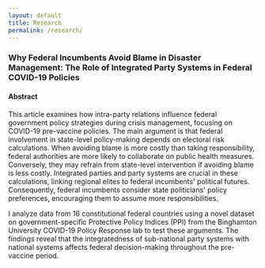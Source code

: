 ```yaml
---
layout: default
title: Research
permalink: /research/
---
```


### Why Federal Incumbents Avoid Blame in Disaster Management: The Role of Integrated Party Systems in Federal COVID-19 Policies

#### Abstract
This article examines how intra-party relations influence federal government policy strategies during crisis management, focusing on COVID-19 pre-vaccine policies. The main argument is that federal involvement in state-level policy-making depends on electoral risk calculations. When avoiding blame is more costly than taking responsibility, federal authorities are more likely to collaborate on public health measures. Conversely, they may refrain from state-level intervention if avoiding blame is less costly. Integrated parties and party systems are crucial in these calculations, linking regional elites to federal incumbents' political futures. Consequently, federal incumbents consider state politicians' policy preferences, encouraging them to assume more responsibilities.

I analyze data from 16 constitutional federal countries using a novel dataset on government-specific Protective Policy Indices (PPI) from the Binghamton University COVID-19 Policy Response lab to test these arguments. The findings reveal that the integratedness of sub-national party systems with national systems affects federal decision-making throughout the pre-vaccine period.


